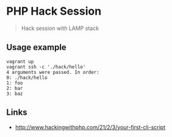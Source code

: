 # PHP Hack Session

> Hack session with LAMP stack

## Usage example

```
vagrant up
vagrant ssh -c './hack/hello'
4 arguments were passed. In order:
0: ./hack/hello
1: foo
2: bar
3: baz
```

## Links

* http://www.hackingwithphp.com/21/2/3/your-first-cli-script